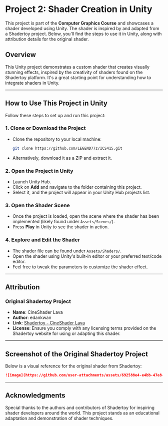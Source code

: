 # **Project 2: Shader Creation in Unity**

This project is part of the **Computer Graphics Course** and showcases a shader developed using Unity. The shader is inspired by and adapted from a Shadertoy project. Below, you'll find the steps to use it in Unity, along with attribution details for the original shader.

## **Overview**
This Unity project demonstrates a custom shader that creates visually stunning effects, inspired by the creativity of shaders found on the Shadertoy platform. It's a great starting point for understanding how to integrate shaders in Unity.

---

## **How to Use This Project in Unity**

Follow these steps to set up and run this project:

### **1. Clone or Download the Project**
- Clone the repository to your local machine:
  ```bash
  git clone https://github.com/LEGEND77z/ICS415.git
  ```
- Alternatively, download it as a ZIP and extract it.

### **2. Open the Project in Unity**
- Launch Unity Hub.
- Click on **Add** and navigate to the folder containing this project.
- Select it, and the project will appear in your Unity Hub projects list.

### **3. Open the Shader Scene**
- Once the project is loaded, open the scene where the shader has been implemented (likely found under `Assets/Scenes/`).
- Press **Play** in Unity to see the shader in action.

### **4. Explore and Edit the Shader**
- The shader file can be found under `Assets/Shaders/`.
- Open the shader using Unity's built-in editor or your preferred text/code editor.
- Feel free to tweak the parameters to customize the shader effect.

---

## **Attribution**

### **Original Shadertoy Project**
- **Name**: CineShader Lava 
- **Author**: edankwan
- **Link**: [Shadertoy - CineShader Lava](https://www.shadertoy.com/view/3sySRK)
- **License**: Ensure you comply with any licensing terms provided on the Shadertoy website for using or adapting this shader.

---

## **Screenshot of the Original Shadertoy Project**
Below is a visual reference for the original shader from Shadertoy:

```markdown
![image](https://github.com/user-attachments/assets/692588e4-e4bb-47e8-aebd-5ca4b46aebef)

```

---

## **Acknowledgments**
Special thanks to the authors and contributors of Shadertoy for inspiring shader developers around the world. This project stands as an educational adaptation and demonstration of shader techniques.
